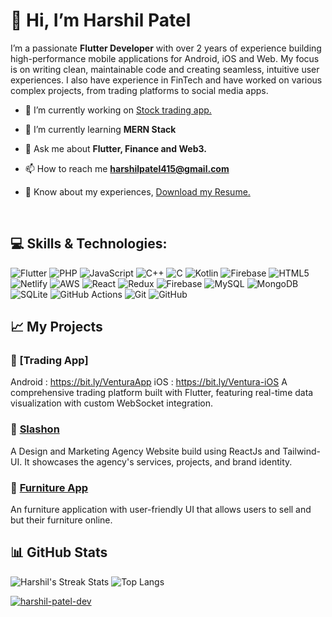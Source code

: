 # 👋 Hi, I’m Harshil Patel

I’m a passionate **Flutter Developer** with over 2 years of experience building high-performance mobile applications for Android, iOS and Web. My focus is on writing clean, maintainable code and creating seamless, intuitive user experiences. I also have experience in FinTech and have worked on various complex projects, from trading platforms to social media apps.

- 🔭 I’m currently working on [Stock trading app.](https://bit.ly/VenturaApp)

- 🌱 I’m currently learning **MERN Stack**

- 💬 Ask me about **Flutter, Finance and Web3.**

- 📫 How to reach me **harshilpatel415@gmail.com**

- 📄 Know about my experiences, [Download my Resume.](https://bit.ly/harshil-patel-resume)

<br/>

## 💻 Skills & Technologies:

![Flutter](https://img.shields.io/badge/Flutter-%2302569B.svg?style=for-the-badge&logo=Flutter&logoColor=white) ![PHP](https://img.shields.io/badge/php-%23777BB4.svg?style=for-the-badge&logo=php&logoColor=white) ![JavaScript](https://img.shields.io/badge/javascript-%23323330.svg?style=for-the-badge&logo=javascript&logoColor=%23F7DF1E) ![C++](https://img.shields.io/badge/c++-%2300599C.svg?style=for-the-badge&logo=c%2B%2B&logoColor=white) ![C](https://img.shields.io/badge/c-%2300599C.svg?style=for-the-badge&logo=c&logoColor=white) ![Kotlin](https://img.shields.io/badge/kotlin-%237F52FF.svg?style=for-the-badge&logo=kotlin&logoColor=white) ![Firebase](https://img.shields.io/badge/firebase-%23039BE5.svg?style=for-the-badge&logo=firebase) ![HTML5](https://img.shields.io/badge/html5-%23E34F26.svg?style=for-the-badge&logo=html5&logoColor=white) ![Netlify](https://img.shields.io/badge/netlify-%23000000.svg?style=for-the-badge&logo=netlify&logoColor=#00C7B7) ![AWS](https://img.shields.io/badge/AWS-%23FF9900.svg?style=for-the-badge&logo=amazon-aws&logoColor=white) ![React](https://img.shields.io/badge/react-%2320232a.svg?style=for-the-badge&logo=react&logoColor=%2361DAFB) ![Redux](https://img.shields.io/badge/redux-%23593d88.svg?style=for-the-badge&logo=redux&logoColor=white) ![Firebase](https://img.shields.io/badge/firebase-a08021?style=for-the-badge&logo=firebase&logoColor=ffcd34) ![MySQL](https://img.shields.io/badge/mysql-4479A1.svg?style=for-the-badge&logo=mysql&logoColor=white) ![MongoDB](https://img.shields.io/badge/MongoDB-%234ea94b.svg?style=for-the-badge&logo=mongodb&logoColor=white) ![SQLite](https://img.shields.io/badge/sqlite-%2307405e.svg?style=for-the-badge&logo=sqlite&logoColor=white) ![GitHub Actions](https://img.shields.io/badge/github%20actions-%232671E5.svg?style=for-the-badge&logo=githubactions&logoColor=white) ![Git](https://img.shields.io/badge/git-%23F05033.svg?style=for-the-badge&logo=git&logoColor=white) ![GitHub](https://img.shields.io/badge/github-%23121011.svg?style=for-the-badge&logo=github&logoColor=white)

## 📈 My Projects

### 🚀 [Trading App]

Android : https://bit.ly/VenturaApp
iOS : https://bit.ly/Ventura-iOS
A comprehensive trading platform built with Flutter, featuring real-time data visualization with custom WebSocket integration.

### 🚀 [Slashon](https://slashon.agency)

A Design and Marketing Agency Website build using ReactJs and Tailwind-UI. It showcases the agency's services, projects, and brand identity.

### 🛒 [Furniture App](https://github.com/harshil-patel-dev/furniture_app)

An furniture application with user-friendly UI that allows users to sell and but their furniture online.

<!-- ### 📝 [Social Media App](https://github.com/yourrepo)
A FinTech-focused social media app with secure user authentication and seamless integration of third-party services. -->

## 📊 GitHub Stats

<!-- ![Harshil's GitHub stats](https://github-readme-stats.vercel.app/api?username=harshil-patel-dev&show_icons=true&theme=radical) -->

![Harshil's Streak Stats](https://github-readme-streak-stats.herokuapp.com/?user=harshil-patel-dev&theme=radical)
![Top Langs](https://github-readme-stats.vercel.app/api/top-langs/?username=harshil-patel-dev&layout=compact&theme=radical)

<p align="left"> <a href="https://github.com/ryo-ma/github-profile-trophy"><img src="https://github-profile-trophy.vercel.app/?username=harshil-patel-dev" alt="harshil-patel-dev" /></a> </p>

<!-- ## 📈 Contribution Graph

![Harshil's GitHub Activity Graph](https://activity-graph.herokuapp.com/graph?username=harshil-patel-dev&theme=rogue) -->
